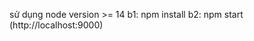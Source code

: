 sử dụng node version >= 14
b1: npm install
b2: npm start (http://localhost:9000)

<!-- const dataAdmim = {
  "loginID": "loitd",
  "permission": true,
  "imageAdmin":
    "https://res.cloudinary.com/nghiemduong2000/image/upload/v1620542467/VMOflix%20Project/VMOflix%20-%20base/1f41f01769219a40f837861852b1afb2_riafjw.webp",
  "password": "Aa12345",
};

const dataUser = {
  "userName": "1",
  "imageUser":
    "https://res.cloudinary.com/nghiemduong2000/image/upload/v1620542467/VMOflix%20Project/VMOflix%20-%20base/1f41f01769219a40f837861852b1afb2_riafjw.webp",
  "userEmail": "loitest@gmail.com",
  "userPassword": "Aa12345",
  "isActive": true,
}; -->
